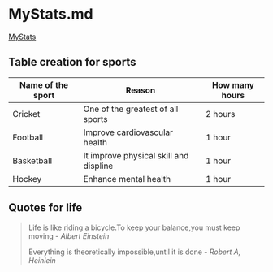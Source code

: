 # MyStats.md











[MyStats](MyStats.md)

## Table creation for sports
| Name of the sport | Reason | How many hours |
|       ---       |       ---      |     ---      |
|  Cricket    |    One of the greatest of all sports      |   2 hours   |
|  Football   |    Improve cardiovascular health          |   1 hour    |
|  Basketball |    It improve physical skill and displine |   1 hour    |
|  Hockey     |    Enhance mental health                  |   1 hour    |

## Quotes for life
> Life is like riding a bicycle.To keep your balance,you must keep moving - *Albert Einstein*
>
> Everything is theoretically impossible,until it is done - *Robert A, Heinlein*